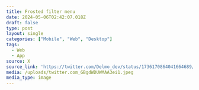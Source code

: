 ```yaml
---
title: Frosted filter menu
date: 2024-05-06T02:42:07.018Z
draft: false
type: post
layout: single
categories: ["Mobile", "Web", "Desktop"]
tags:
  - Web
  - App
source: X
source_link: 'https://twitter.com/Delmo_dev/status/1736170864041664689/photo/1'
media: /uploads/twitter.com_GBgdWDUWMAA3ei1.jpeg
media_type: image
---
```


